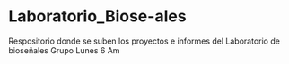 # Laboratorio_Biose-ales
Respositorio donde se suben los proyectos e informes del Laboratorio de bioseñales Grupo Lunes 6 Am
